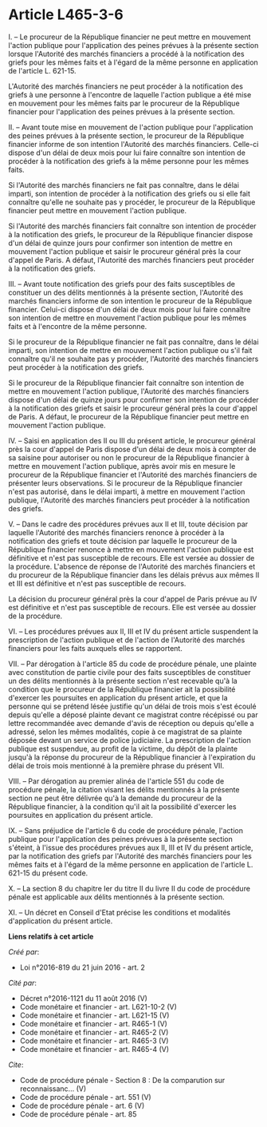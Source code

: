 # Article L465-3-6

I. – Le procureur de la République financier ne peut mettre en mouvement l'action publique pour l'application des peines
prévues à la présente section lorsque l'Autorité des marchés financiers a procédé à la notification des griefs pour les mêmes
faits et à l'égard de la même personne en application de l'article L. 621-15.

L'Autorité des marchés financiers ne peut procéder à la notification des griefs à une personne à l'encontre de laquelle
l'action publique a été mise en mouvement pour les mêmes faits par le procureur de la République financier pour l'application
des peines prévues à la présente section.

II. – Avant toute mise en mouvement de l'action publique pour l'application des peines prévues à la présente section, le
procureur de la République financier informe de son intention l'Autorité des marchés financiers. Celle-ci dispose d'un délai
de deux mois pour lui faire connaître son intention de procéder à la notification des griefs à la même personne pour les
mêmes faits.

Si l'Autorité des marchés financiers ne fait pas connaître, dans le délai imparti, son intention de procéder à la
notification des griefs ou si elle fait connaître qu'elle ne souhaite pas y procéder, le procureur de la République financier
peut mettre en mouvement l'action publique.

Si l'Autorité des marchés financiers fait connaître son intention de procéder à la notification des griefs, le procureur de
la République financier dispose d'un délai de quinze jours pour confirmer son intention de mettre en mouvement l'action
publique et saisir le procureur général près la cour d'appel de Paris. A défaut, l'Autorité des marchés financiers peut
procéder à la notification des griefs.

III. – Avant toute notification des griefs pour des faits susceptibles de constituer un des délits mentionnés à la présente
section, l'Autorité des marchés financiers informe de son intention le procureur de la République financier. Celui-ci dispose
d'un délai de deux mois pour lui faire connaître son intention de mettre en mouvement l'action publique pour les mêmes faits
et à l'encontre de la même personne.

Si le procureur de la République financier ne fait pas connaître, dans le délai imparti, son intention de mettre en mouvement
l'action publique ou s'il fait connaître qu'il ne souhaite pas y procéder, l'Autorité des marchés financiers peut procéder à
la notification des griefs.

Si le procureur de la République financier fait connaître son intention de mettre en mouvement l'action publique, l'Autorité
des marchés financiers dispose d'un délai de quinze jours pour confirmer son intention de procéder à la notification des
griefs et saisir le procureur général près la cour d'appel de Paris. A défaut, le procureur de la République financier peut
mettre en mouvement l'action publique.

IV. – Saisi en application des II ou III du présent article, le procureur général près la cour d'appel de Paris dispose d'un
délai de deux mois à compter de sa saisine pour autoriser ou non le procureur de la République financier à mettre en
mouvement l'action publique, après avoir mis en mesure le procureur de la République financier et l'Autorité des marchés
financiers de présenter leurs observations. Si le procureur de la République financier n'est pas autorisé, dans le délai
imparti, à mettre en mouvement l'action publique, l'Autorité des marchés financiers peut procéder à la notification des
griefs.

V. – Dans le cadre des procédures prévues aux II et III, toute décision par laquelle l'Autorité des marchés financiers
renonce à procéder à la notification des griefs et toute décision par laquelle le procureur de la République financier
renonce à mettre en mouvement l'action publique est définitive et n'est pas susceptible de recours. Elle est versée au
dossier de la procédure. L'absence de réponse de l'Autorité des marchés financiers et du procureur de la République financier
dans les délais prévus aux mêmes II et III est définitive et n'est pas susceptible de recours.

La décision du procureur général près la cour d'appel de Paris prévue au IV est définitive et n'est pas susceptible de
recours. Elle est versée au dossier de la procédure.

VI. – Les procédures prévues aux II, III et IV du présent article suspendent la prescription de l'action publique et de
l'action de l'Autorité des marchés financiers pour les faits auxquels elles se rapportent.

VII. – Par dérogation à l'article 85 du code de procédure pénale, une plainte avec constitution de partie civile pour des
faits susceptibles de constituer un des délits mentionnés à la présente section n'est recevable qu'à la condition que le
procureur de la République financier ait la possibilité d'exercer les poursuites en application du présent article, et que la
personne qui se prétend lésée justifie qu'un délai de trois mois s'est écoulé depuis qu'elle a déposé plainte devant ce
magistrat contre récépissé ou par lettre recommandée avec demande d'avis de réception ou depuis qu'elle a adressé, selon les
mêmes modalités, copie à ce magistrat de sa plainte déposée devant un service de police judiciaire. La prescription de
l'action publique est suspendue, au profit de la victime, du dépôt de la plainte jusqu'à la réponse du procureur de la
République financier à l'expiration du délai de trois mois mentionné à la première phrase du présent VII.

VIII. – Par dérogation au premier alinéa de l'article 551 du code de procédure pénale, la citation visant les délits
mentionnés à la présente section ne peut être délivrée qu'à la demande du procureur de la République financier, à la
condition qu'il ait la possibilité d'exercer les poursuites en application du présent article.

IX. – Sans préjudice de l'article 6 du code de procédure pénale, l'action publique pour l'application des peines prévues à la
présente section s'éteint, à l'issue des procédures prévues aux II, III et IV du présent article, par la notification des
griefs par l'Autorité des marchés financiers pour les mêmes faits et à l'égard de la même personne en application de
l'article L. 621-15 du présent code.

X. – La section 8 du chapitre Ier du titre II du livre II du code de procédure pénale est applicable aux délits mentionnés à
la présente section.

XI. – Un décret en Conseil d'Etat précise les conditions et modalités d'application du présent article.

**Liens relatifs à cet article**

_Créé par_:

  - Loi n°2016-819 du 21 juin 2016 - art. 2

_Cité par_:

  - Décret n°2016-1121 du 11 août 2016 (V)
  - Code monétaire et financier - art. L621-10-2 (V)
  - Code monétaire et financier - art. L621-15 (V)
  - Code monétaire et financier - art. R465-1 (V)
  - Code monétaire et financier - art. R465-2 (V)
  - Code monétaire et financier - art. R465-3 (V)
  - Code monétaire et financier - art. R465-4 (V)

_Cite_:

  - Code de procédure pénale -  Section 8 : De la comparution sur reconnaissanc... (V)
  - Code de procédure pénale - art. 551 (V)
  - Code de procédure pénale - art. 6 (V)
  - Code de procédure pénale - art. 85
